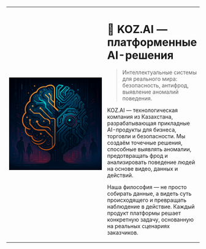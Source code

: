 <table class="table-clean">
  <tr>
    <td style="width: 280px;">
      <img class="fuzzy-avatar" src="/static/images/KOZ-AI-logo.png" alt="KOZ.AI Logo" >
    </td>
    <td>

# 🏢 KOZ.AI — платформенные AI-решения

> Интеллектуальные системы для реального мира: безопасность, антифрод, выявление аномалий поведения.

KOZ.AI — технологическая компания из Казахстана, разрабатывающая прикладные AI-продукты для бизнеса, торговли и безопасности.
Мы создаём точечные решения, способные выявлять аномалии, предотвращать фрод и анализировать поведение людей на основе видео, данных и действий.

Наша философия — не просто собирать данные, а видеть суть происходящего и превращать наблюдение в действие.
Каждый продукт платформы решает конкретную задачу, основанную на реальных сценариях заказчиков.
    </td>
  </tr>
</table>
